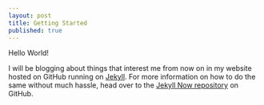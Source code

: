 ```yaml
---
layout: post
title: Getting Started
published: true
---
```



Hello World!

I will be blogging about things that interest me from now on in my website hosted on GitHub running on [Jekyll](http://jekyllrb.com/). For more information on how to do the same without much hassle, head over to the [Jekyll Now repository](https://github.com/barryclark/jekyll-now) on GitHub.
